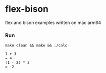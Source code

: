# flex-bison
flex and bison examples written on mac arm64

### Run

```shell
make clean && make && ./calc
```

```
1 + 3
= 4
(1 - 2) * 2
= -2
```


